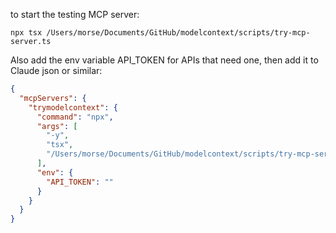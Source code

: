 to start the testing MCP server:

```
npx tsx /Users/morse/Documents/GitHub/modelcontext/scripts/try-mcp-server.ts
```

Also add the env variable API_TOKEN for APIs that need one, then add it to Claude json or similar:

```json
{
  "mcpServers": {
    "trymodelcontext": {
      "command": "npx",
      "args": [
        "-y",
        "tsx",
        "/Users/morse/Documents/GitHub/modelcontext/scripts/try-mcp-server.ts"
      ],
      "env": {
        "API_TOKEN": ""
      }
    }
  }
}

```
